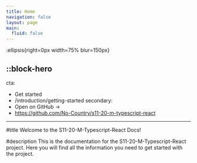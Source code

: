 ```yaml
---
title: Home
navigation: false
layout: page
main:
  fluid: false
---
```


:ellipsis{right=0px width=75% blur=150px}

::block-hero
---
cta:
  - Get started
  - /introduction/getting-started
secondary:
  - Open on GitHub →
  - https://github.com/No-Country/s11-20-m-typescript-react
---

#title
Welcome to the S11-20-M-Typescript-React Docs!

#description
This is the documentation for the S11-20-M-Typescript-React project. Here you will find all the information you need to get started with the project.
